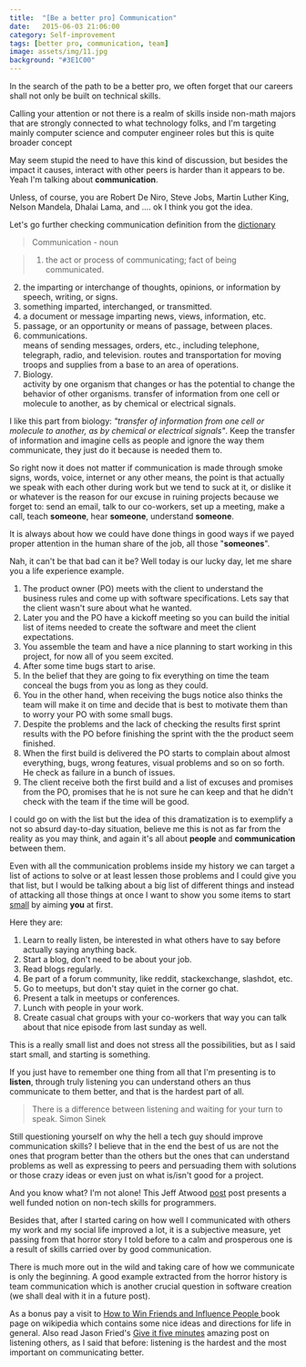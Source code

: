 ```yaml
---
title:  "[Be a better pro] Communication"
date:   2015-06-03 21:06:00
category: Self-improvement
tags: [better pro, communication, team]
image: assets/img/11.jpg
background: "#3E1C00"
---
```

In the search of the path to be a better pro, we often forget that our careers
shall not only be built on technical skills.

Calling your attention or not there is a realm of skills inside non-math majors
that are strongly connected to what technology folks, and I'm targeting mainly
computer science and computer engineer roles but this is quite broader concept

May seem stupid the need to have this kind of discussion, but besides the
impact it causes, interact with other peers is harder than it appears to be. Yeah I'm talking about **communication**.

Unless, of course, you are Robert De Niro, Steve Jobs, Martin Luther King,
Nelson Mandela, Dhalai Lama, and .... ok I think you got the idea.

Let's go further checking communication definition from the [dictionary](http://dictionary.reference.com/browse/communication?s=t)


>Communication - noun

>1. the act or process of communicating; fact of being communicated.
2. the imparting or interchange of thoughts, opinions, or information by speech, writing, or signs.
3. something imparted, interchanged, or transmitted.
4. a document or message imparting news, views, information, etc.
5. passage, or an opportunity or means of passage, between places.
6. communications.  
    means of sending messages, orders, etc., including telephone, telegraph, radio, and television.
    routes and transportation for moving troops and supplies from a base to an area of operations.
7. Biology.  
    activity by one organism that changes or has the potential to change the behavior of other organisms.
    transfer of information from one cell or molecule to another, as by chemical or electrical signals.


I like this part from biology: *"transfer of information from one cell or molecule to another, as by chemical or electrical signals"*. Keep the transfer of information and imagine cells as people and ignore the way them communicate, they just do it because is needed them to.

So right now it does not matter if communication is made through smoke signs, words,
voice, internet or any other means, the point is that actually we speak with each other during work but we tend to suck at it, or dislike it or whatever is the reason for our
excuse in ruining projects because we forget to: send an email, talk to our co-workers,
set up a meeting, make a call, teach **someone**, hear **someone**, understand **someone**.

It is always about how we could have done things in good ways if we payed proper attention in the human share of the job, all those "**someones**".

Nah, it can't be that bad can it be?
Well today is our lucky day, let me share you a life experience example.

1. The product owner (PO) meets with the client to understand the business rules and come up with software specifications. Lets say that the client wasn't sure about what he wanted.
2. Later you and the PO have a kickoff meeting so you can build the initial list of items needed to create the software and meet the client expectations.
3. You assemble the team and have a nice planning to start working in this project, for now all of you seem excited.
4. After some time bugs start to arise.
5. In the belief that they are going to fix everything on time the team conceal the bugs from you as long as they could.
6. You in the other hand, when receiving the bugs notice also thinks the team will make it on time and decide that is best to motivate them than to worry your PO with some small bugs.
5. Despite the problems and the lack of checking the results first sprint results with the PO before finishing the sprint  with the the product seem finished.
6. When the first build is delivered the PO starts to complain about almost everything, bugs, wrong features, visual problems and so on so forth. He check as failure in a bunch of issues.
7. The client receive both the first build and a list of excuses and promises from the PO, promises that he is not sure he can keep and that he didn't check with the team if the time will be good.

I could go on with the list but the idea of this dramatization is to exemplify a not so absurd day-to-day situation, believe me this is not as far from the reality as you may think, and again it's all about **people** and **communication** between them.

Even with all the communication problems inside my history we can target a list of actions to solve or at least lessen those problems and I could give you that list, but I would be talking about a big list of different things and instead of attacking all those things at once I want to show you some items to start [small](http://life-box-of-chocolates.tumblr.com/post/119909458292/habits) by aiming **you** at first.

Here they are:

1. Learn to really listen, be interested in what others have to say before actually saying anything back.
3. Start a blog, don't need to be about your job.
4. Read blogs regularly.
5. Be part of a forum community, like reddit, stackexchange, slashdot, etc.
6. Go to meetups, but don't stay quiet in the corner go chat.
7. Present a talk in meetups or conferences.
9. Lunch with people in your work.
10. Create casual chat groups with your co-workers that way you can talk about that nice episode from last sunday as well.

This is a really small list and does not stress all the possibilities, but as I said start small, and starting is something.

If you just have to remember one thing from all that I'm presenting is to **listen**, through truly  listening you can understand others an thus communicate to them better, and that is the hardest part of all.

> There is a difference between listening and waiting for your turn to speak. Simon Sinek

Still questioning yourself on why the hell a tech guy should improve communication skills? I believe that in the end the best of us are not the ones that program better than the others but the ones that can understand problems as well as expressing to peers and persuading them with solutions or those crazy ideas or even just on what is/isn't good for a project.

And you know what? I'm not alone!
This Jeff Atwood [post](http://blog.codinghorror.com/how-to-write-without-writing/) post presents a well funded notion on non-tech skills for programmers.

Besides that, after I started caring on how well I communicated with others my work and my social life improved a lot, it is a subjective measure, yet passing from that horror story I told before to a calm and prosperous one is a result of skills carried over by good communication.

There is much more out in the wild and taking care of how we communicate is only the beginning. A good example extracted from the horror history is team communication which is another crucial question in software creation (we shall deal with it in a future post).

As a bonus pay a visit to [How to Win Friends and Influence People ](http://en.wikipedia.org/wiki/How_to_Win_Friends_and_Influence_People) book page on wikipedia which contains some nice ideas and directions for life in general. Also read Jason Fried's [Give it five minutes](https://signalvnoise.com/posts/3124-give-it-five-minutes) amazing post on listening others, as I said that before: listening is the hardest and the most important on communicating better.
